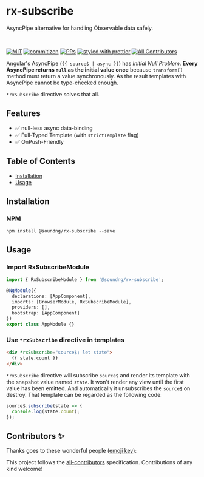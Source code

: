 # rx-subscribe

AsyncPipe alternative for handling Observable data safely.

<br />

[![MIT](https://img.shields.io/packagist/l/doctrine/orm.svg?style=flat-square)]()
[![commitizen](https://img.shields.io/badge/commitizen-friendly-brightgreen.svg?style=flat-square)]()
[![PRs](https://img.shields.io/badge/PRs-welcome-brightgreen.svg?style=flat-square)]()
[![styled with prettier](https://img.shields.io/badge/styled_with-prettier-ff69b4.svg?style=flat-square)](https://github.com/prettier/prettier)
[![All Contributors](https://img.shields.io/badge/all_contributors-0-orange.svg?style=flat-square)](#contributors-)

Angular's AsyncPipe (`{{ source$ | async }}`) has _Initial Null Problem_.
**Every AsyncPipe returns `null` as the initial value once** because `transform()` method must return a value synchronously.
As the result templates with AsyncPipe cannot be type-checked enough.

`*rxSubscribe` directive solves that all.

## Features

- ✅ null-less async data-binding
- ✅ Full-Typed Template (with `strictTemplate` flag)
- ✅ OnPush-Friendly

## Table of Contents

- [Installation](#installation)
- [Usage](#usage)

## Installation

### NPM

`npm install @soundng/rx-subscribe --save`

## Usage

### Import RxSubscribeModule

```ts
import { RxSubscribeModule } from '@soundng/rx-subscribe';

@NgModule({
  declarations: [AppComponent],
  imports: [BrowserModule, RxSubscribeModule],
  providers: [],
  bootstrap: [AppComponent]
})
export class AppModule {}
```

### Use `*rxSubscribe` directive in templates

```html
<div *rxSubscribe="source$; let state">
  {{ state.count }}
</div>
```

`*rxSubscribe` directive will subscribe `source$` and render its template with the snapshot value named `state`. It won't render any view until the first value has been emitted.
And automatically it unsubscribes the `source$` on destroy.
That template can be regarded as the following code:

```ts
source$.subscribe(state => {
  console.log(state.count);
});
```

## Contributors ✨

Thanks goes to these wonderful people ([emoji key](https://allcontributors.org/docs/en/emoji-key)):

<!-- ALL-CONTRIBUTORS-LIST:START - Do not remove or modify this section -->
<!-- prettier-ignore-start -->
<!-- markdownlint-disable -->
<!-- markdownlint-enable -->
<!-- prettier-ignore-end -->

<!-- ALL-CONTRIBUTORS-LIST:END -->

This project follows the [all-contributors](https://github.com/all-contributors/all-contributors) specification. Contributions of any kind welcome!
